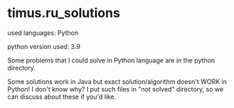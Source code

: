 # timus.ru_solutions

used languages: Python

python version used: 3.9

Some problems that I could solve in Python language are in the python directory.

Some solutions work in Java but exact solution/algorithm doesn't WORK in Python! 
I don't know why? 
I put such files in "not solved" directory, so we can discuss about these if you'd like.
